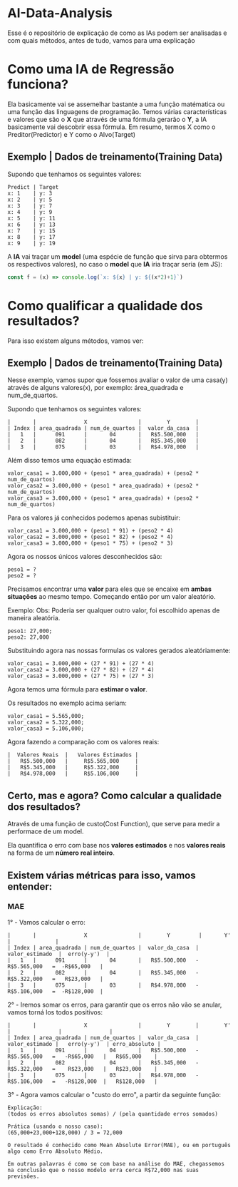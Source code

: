 # AI-Data-Analysis
Esse é o repositório de explicação de como as IAs podem ser analisadas e com quais métodos, antes de tudo, vamos para uma explicação

# Como uma IA de Regressão funciona?
Ela basicamente vai se assemelhar bastante a uma função matématica ou uma função das linguagens de programação.
Temos várias características e valores que são o **X** que através de uma fórmula gerarão o **Y**, a IA basicamente vai descobrir essa fórmula.
Em resumo, termos X como o Preditor(Predictor) e Y como o Alvo(Target)

## Exemplo | Dados de treinamento(Training Data)

Supondo que tenhamos os seguintes valores:
```
Predict | Target
x: 1    | y: 3
x: 2    | y: 5 
x: 3    | y: 7 
x: 4    | y: 9 
x: 5    | y: 11
x: 6    | y: 13
x: 7    | y: 15
x: 8    | y: 17
x: 9    | y: 19
```

A **IA** vai traçar um **model** (uma espécie de função que sirva para obtermos os respectivos valores), no caso o **model** que **IA** iria traçar seria (em JS):
```js
const f = (x) => console.log(`x: ${x} | y: ${(x*2)+1}`)
```

# Como qualificar a qualidade dos resultados?
Para isso existem alguns métodos, vamos ver:

## Exemplo | Dados de treinamento(Training Data)
Nesse exemplo, vamos supor que fossemos avaliar o valor de uma casa(y) através de alguns valores(x), por exemplo: área_quadrada e num_de_quartos.

Supondo que tenhamos os seguintes valores:
```
|       |               X                |        Y        | 
| Index | area_quadrada | num_de_quartos |  valor_da_casa  |
|   1   |      091      |       04       |   R$5.500,000   |
|   2   |      082      |       04       |   R$5.345,000   |
|   3   |      075      |       03       |   R$4.978,000   |
```

Além disso temos uma equação estimada:
```
valor_casa1 = 3.000,000 + (peso1 * area_quadrada) + (peso2 * num_de_quartos)
valor_casa2 = 3.000,000 + (peso1 * area_quadrada) + (peso2 * num_de_quartos)
valor_casa3 = 3.000,000 + (peso1 * area_quadrada) + (peso2 * num_de_quartos)
```

Para os valores já conhecidos podemos apenas subistituir:
```
valor_casa1 = 3.000,000 + (peso1 * 91) + (peso2 * 4)
valor_casa2 = 3.000,000 + (peso1 * 82) + (peso2 * 4)
valor_casa3 = 3.000,000 + (peso1 * 75) + (peso2 * 3)
```

Agora os nossos únicos valores desconhecidos são:
```
peso1 = ?
peso2 = ?
```

Precisamos encontrar uma **valor** para eles que se encaixe em **ambas situações** ao mesmo tempo.
Começando então por um valor aleatório.

Exemplo:
Obs: Poderia ser qualquer outro valor, foi escolhido apenas de maneira aleatória.
```
peso1: 27,000;
peso2: 27,000
```

Substituindo agora nas nossas formulas os valores gerados aleatóriamente:
```
valor_casa1 = 3.000,000 + (27 * 91) + (27 * 4)
valor_casa2 = 3.000,000 + (27 * 82) + (27 * 4)
valor_casa3 = 3.000,000 + (27 * 75) + (27 * 3)
```

Agora temos uma fórmula para **estimar o valor**.

Os resultados no exemplo acima seriam:
```
valor_casa1 = 5.565,000;
valor_casa2 = 5.322,000;
valor_casa3 = 5.106,000;
```

Agora fazendo a comparação com os valores reais:
```
|  Valores Reais  |   Valores Estimados |
|   R$5.500,000   |     R$5.565,000     |
|   R$5.345,000   |     R$5.322,000     |
|   R$4.978,000   |     R$5.106,000     |
```

## Certo, mas e agora? Como calcular a qualidade dos resultados?
Através de uma função de custo(Cost Function), que serve para medir a performace de um model.

Ela quantifica o erro com base nos **valores estimados** e nos **valores reais** na forma de um **número real inteiro**.

## Existem várias métricas para isso, vamos entender:

### MAE

1° - Vamos calcular o erro:
```
|       |               X                |        Y         |       Y'        |              |
| Index | area_quadrada | num_de_quartos |  valor_da_casa  |  valor_estimado  |  erro(y-y')  |
|   1   |      091      |       04       |   R$5.500,000   -    R$5.565,000   =  -R$65,000   |
|   2   |      082      |       04       |   R$5.345,000   -    R$5.322,000   =   R$23,000   |
|   3   |      075      |       03       |   R$4.978,000   -    R$5.106,000   =  -R$128,000  |  
```

2° - Iremos somar os erros, para garantir que os erros não vão se anular, vamos torná los todos positivos:
```
|       |               X                |        Y        |        Y'       |               |               | 
| Index | area_quadrada | num_de_quartos |  valor_da_casa  |  valor_estimado |   erro(y-y')  | erro_absoluto |
|   1   |      091      |       04       |   R$5.500,000   -   R$5.565,000   =   -R$65,000   |   R$65,000    |  
|   2   |      082      |       04       |   R$5.345,000   -   R$5.322,000   =    R$23,000   |   R$23,000    |   
|   3   |      075      |       03       |   R$4.978,000   -   R$5.106,000   =   -R$128,000  |   R$128,000   |
```

3° - Agora vamos calcular o "custo do erro", a partir da seguinte função:
```
Explicação:
(todos os erros absolutos somas) / (pela quantidade erros somados)

Prática (usando o nosso caso):
(65,000+23,000+128,000) / 3 = 72,000

O resultado é conhecido como Mean Absolute Error(MAE), ou em português algo como Erro Absoluto Médio.

Em outras palavras é como se com base na análise do MAE, chegassemos na conclusão que o nosso modelo erra cerca R$72,000 nas suas previsões.
```
